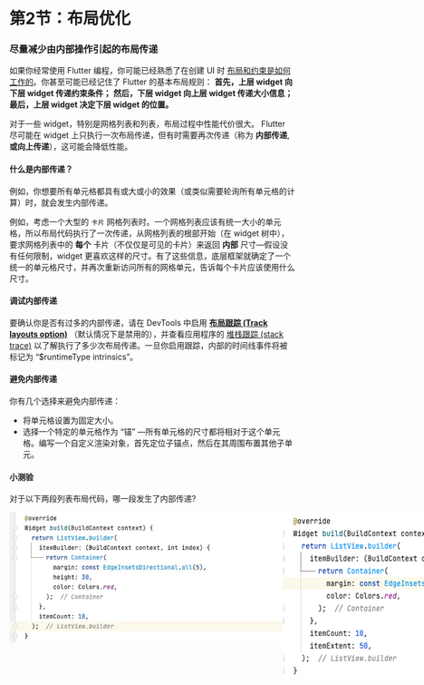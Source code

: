 # 第2节：布局优化

### 尽量减少由内部操作引起的布局传递

如果你经常使用 Flutter 编程，你可能已经熟悉了在创建 UI 时 [布局和约束是如何工作的](https://flutter.cn/docs/ui/layout/constraints)。你甚至可能已经记住了 Flutter 的基本布局规则：
**首先，上层 widget 向下层 widget 传递约束条件；**
**然后，下层 widget 向上层 widget 传递大小信息；**
**最后，上层 widget 决定下层 widget 的位置。**

对于一些 widget，特别是网格列表和列表，布局过程中性能代价很大。 Flutter 尽可能在 widget 上只执行一次布局传递，但有时需要再次传递（称为 **内部传递**,**或向上传递**），这可能会降低性能。

#### 什么是内部传递？

例如，你想要所有单元格都具有或大或小的效果（或类似需要轮询所有单元格的计算）时，就会发生内部传递。

例如，考虑一个大型的 `卡片` 网格列表时。一个网格列表应该有统一大小的单元格，所以布局代码执行了一次传递，从网格列表的根部开始（在 widget 树中），要求网格列表中的 **每个** 卡片（不仅仅是可见的卡片）来返回 **内部** 尺寸—假设没有任何限制，widget 更喜欢这样的尺寸。有了这些信息，底层框架就确定了一个统一的单元格尺寸，并再次重新访问所有的网格单元，告诉每个卡片应该使用什么尺寸。

#### 调试内部传递

要确认你是否有过多的内部传递，请在 DevTools 中启用 **[布局跟踪 (Track layouts option)](https://flutter.cn/docs/tools/devtools/performance#track-layouts)** （默认情况下是禁用的），并查看应用程序的 [堆栈跟踪 (stack trace)](https://flutter.cn/docs/tools/devtools/cpu-profiler#flame-chart) 以了解执行了多少次布局传递。一旦你启用跟踪，内部的时间线事件将被标记为 “$runtimeType intrinsics”。

#### 避免内部传递

你有几个选择来避免内部传递：

- 将单元格设置为固定大小。
- 选择一个特定的单元格作为 “锚” —所有单元格的尺寸都将相对于这个单元格。编写一个自定义渲染对象，首先定位子锚点，然后在其周围布置其他子单元。

#### 小测验

对于以下两段列表布局代码，哪一段发生了内部传递?

<div style="display: flex;">
<img src="assets/image-20230925112654036.png"  width="552" height="230">
<img src="assets/image-20230925112707609.png"  width="552" height="293">
</div>
